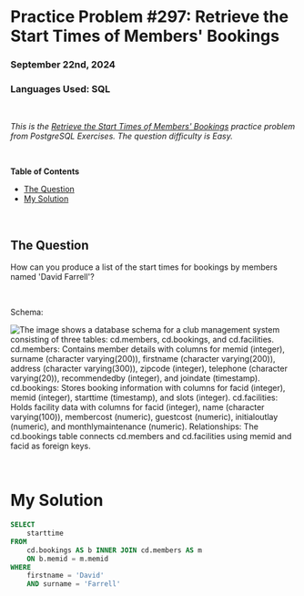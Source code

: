 # **Practice Problem #297: Retrieve the Start Times of Members' Bookings**
### September 22nd, 2024
### Languages Used: SQL

<br>

*This is the [Retrieve the Start Times of Members' Bookings](https://pgexercises.com/questions/joins/simplejoin.html) practice problem from PostgreSQL Exercises. The question difficulty is Easy.*

<br>

**Table of Contents**

-   [The Question](#the-question)
-   [My Solution](#my-solution)
  
<br>

## The Question

How can you produce a list of the start times for bookings by members named 'David Farrell'?

<br>

Schema:

![The image shows a database schema for a club management system consisting of three tables: cd.members, cd.bookings, and cd.facilities. cd.members: Contains member details with columns for memid (integer), surname (character varying(200)), firstname (character varying(200)), address (character varying(300)), zipcode (integer), telephone (character varying(20)), recommendedby (integer), and joindate (timestamp). cd.bookings: Stores booking information with columns for facid (integer), memid (integer), starttime (timestamp), and slots (integer). cd.facilities: Holds facility data with columns for facid (integer), name (character varying(100)), membercost (numeric), guestcost (numeric), initialoutlay (numeric), and monthlymaintenance (numeric). Relationships: The cd.bookings table connects cd.members and cd.facilities using memid and facid as foreign keys.](https://github.com/LexiPugh/practice-problems/blob/main/figs/pg_schema.png)

<br>

# My Solution

``` SQL
SELECT
	starttime
FROM
	cd.bookings AS b INNER JOIN cd.members AS m
	ON b.memid = m.memid
WHERE
	firstname = 'David' 
	AND surname = 'Farrell'
```
